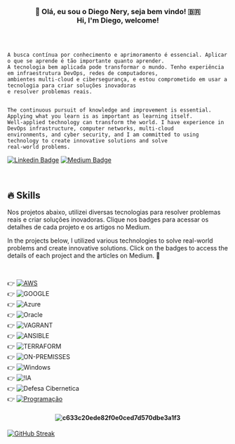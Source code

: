 
<h3 align="center">  <br>

👋 Olá, eu sou o Diego Nery, seja bem vindo! 🇧🇷 <br>
    Hi, I'm Diego, welcome!
<br>

</h3>

<br>

```

A busca contínua por conhecimento e aprimoramento é essencial. Aplicar o que se aprende é tão importante quanto aprender.
A tecnologia bem aplicada pode transformar o mundo. Tenho experiência em infraestrutura DevOps, redes de computadores,
ambientes multi-cloud e cibersegurança, e estou comprometido em usar a tecnologia para criar soluções inovadoras
e resolver problemas reais.


The continuous pursuit of knowledge and improvement is essential. Applying what you learn is as important as learning itself.
Well-applied technology can transform the world. I have experience in DevOps infrastructure, computer networks, multi-cloud
environments, and cyber security, and I am committed to using technology to create innovative solutions and solve
real-world problems.

```
</h3>

[![Linkedin Badge](https://img.shields.io/badge/-Linkedin-blue?style=for-the-badge&logo=Linkedin&logoColor=white&link=https://github.com/diegonery465)](https://www.linkedin.com/in/diego-sousa-2a06151a7/)
[![Medium Badge](https://img.shields.io/badge/Medium-12100E?style=for-the-badge&logo=medium&logoColor=white=white&link=https://github.com/diegonery465)](https://medium.com/@diegonery465)

<br>

## 🔥 Skills

Nos projetos abaixo, utilizei diversas tecnologias para resolver problemas reais e criar soluções inovadoras. Clique nos badges para acessar os detalhes de cada projeto e os artigos no Medium.

In the projects below, I utilized various technologies to solve real-world problems and create innovative solutions. Click on the badges to access the details of each project and the articles on Medium. 🚀

<br>

 👉 [![AWS](https://img.shields.io/badge/Amazon_AWS-FF9900?style=for-the-badge&logo=amazonaws&logoColor=white)](https://github.com/diegonery465/AWS-Projects)<br>
 👉 ![GOOGLE](https://img.shields.io/badge/Google_Cloud-4285F4?style=for-the-badge&logo=google-cloud&logoColor=white)<a href="/" target="_blank"></a></BR>
 👉 ![Azure](https://img.shields.io/badge/azure-%230072C6.svg?style=for-the-badge&logo=microsoftazure&logoColor=white)<a href="/" target="_blank"></a></BR>
 👉 ![Oracle](https://img.shields.io/badge/Oracle-F80000?style=for-the-badge&logo=oracle&logoColor=white)<a href="/" target="_blank"></a></BR>
 👉 ![VAGRANT](https://img.shields.io/badge/Vagrant-1868F2?style=for-the-badge&logo=Vagrant&logoColor=white)<a href="/" target="_blank"></a></BR>
 👉 ![ANSIBLE](https://img.shields.io/badge/Ansible-000000?style=for-the-badge&logo=ansible&logoColor=white)<a href="/" target="_blank"></a></BR>
 👉 ![TERRAFORM](https://img.shields.io/badge/Terraform-7B42BC?style=for-the-badge&logo=terraform&logoColor=white)<a href="/" target="_blank"></a></BR>
 👉 ![ON-PREMISSES](https://img.shields.io/badge/Linux-FCC624?style=for-the-badge&logo=linux&logoColor=black)<a href="/" target="_blank"></a></BR>
 👉 ![Windows](https://img.shields.io/badge/Windows-0078D6?style=for-the-badge&logo=windows&logoColor=white)<a href="/" target="_blank"></a></BR>
 👉 ![!IA](https://img.shields.io/badge/Artificial_Intelligence-Expert-blue?style=for-the-badge&logo=artificial-intelligence&logoColor=white)<a href="/" target="_blank"></a></BR>
 👉 ![Defesa Cibernetica](https://img.shields.io/badge/Cybersecurity-Expert-green?style=for-the-badge&logo=cybersecurity&logoColor=white)<a href="/" target="_blank"></a></BR>
 👉 <a href="https://github.com/diegonery465/Projetos-HTML-CSS-JS" target="_blank">
      <img src="https://img.shields.io/badge/Programming-Expert-purple?style=for-the-badge&logo=code&logoColor=white" alt="Programação">
     </a>

<h4 align="center">
 
![c633c20ede82f0e0ced7d570dbe3a1f3](https://user-images.githubusercontent.com/70382532/138322189-2db8df52-9dcb-40a0-88a8-c365466bd33d.gif)

</h4>

<!-- GithubStats -->
[![GitHub Streak](https://streak-stats.demolab.com/?user=diegonery465&theme=bear&background=000&border=30A3DC&dates=FFF)](https://git.io/streak-stats)
















